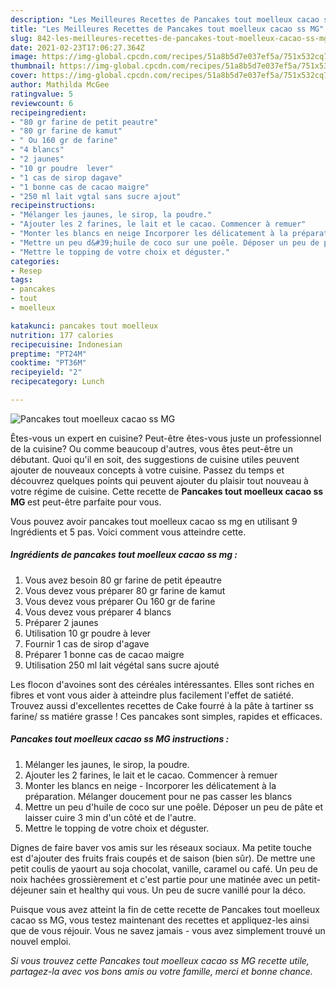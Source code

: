 ```yaml
---
description: "Les Meilleures Recettes de Pancakes tout moelleux cacao ss MG"
title: "Les Meilleures Recettes de Pancakes tout moelleux cacao ss MG"
slug: 842-les-meilleures-recettes-de-pancakes-tout-moelleux-cacao-ss-mg
date: 2021-02-23T17:06:27.364Z
image: https://img-global.cpcdn.com/recipes/51a8b5d7e037ef5a/751x532cq70/pancakes-tout-moelleux-cacao-ss-mg-photo-principale-de-la-recette.jpg
thumbnail: https://img-global.cpcdn.com/recipes/51a8b5d7e037ef5a/751x532cq70/pancakes-tout-moelleux-cacao-ss-mg-photo-principale-de-la-recette.jpg
cover: https://img-global.cpcdn.com/recipes/51a8b5d7e037ef5a/751x532cq70/pancakes-tout-moelleux-cacao-ss-mg-photo-principale-de-la-recette.jpg
author: Mathilda McGee
ratingvalue: 5
reviewcount: 6
recipeingredient:
- "80 gr farine de petit peautre"
- "80 gr farine de kamut"
- " Ou 160 gr de farine"
- "4 blancs"
- "2 jaunes"
- "10 gr poudre  lever"
- "1 cas de sirop dagave"
- "1 bonne cas de cacao maigre"
- "250 ml lait vgtal sans sucre ajout"
recipeinstructions:
- "Mélanger les jaunes, le sirop, la poudre."
- "Ajouter les 2 farines, le lait et le cacao. Commencer à remuer"
- "Monter les blancs en neige Incorporer les délicatement à la préparation. Mélanger doucement pour ne pas casser les blancs"
- "Mettre un peu d&#39;huile de coco sur une poêle. Déposer un peu de pâte et laisser cuire 3 min d&#39;un côté et de l&#39;autre."
- "Mettre le topping de votre choix et déguster."
categories:
- Resep
tags:
- pancakes
- tout
- moelleux

katakunci: pancakes tout moelleux 
nutrition: 177 calories
recipecuisine: Indonesian
preptime: "PT24M"
cooktime: "PT36M"
recipeyield: "2"
recipecategory: Lunch

---
```



![Pancakes tout moelleux cacao ss MG](https://img-global.cpcdn.com/recipes/51a8b5d7e037ef5a/751x532cq70/pancakes-tout-moelleux-cacao-ss-mg-photo-principale-de-la-recette.jpg)

Êtes-vous un expert en cuisine? Peut-être êtes-vous juste un professionnel de la cuisine? Ou comme beaucoup d'autres, vous êtes peut-être un débutant. Quoi qu'il en soit, des suggestions de cuisine utiles peuvent ajouter de nouveaux concepts à votre cuisine. Passez du temps et découvrez quelques points qui peuvent ajouter du plaisir tout nouveau à votre régime de cuisine. Cette recette de <strong> Pancakes tout moelleux cacao ss MG </strong> est peut-être parfaite pour vous.

<!--inarticleads1-->

Vous pouvez avoir pancakes tout moelleux cacao ss mg en utilisant 9 Ingrédients et 5 pas. Voici comment vous atteindre cette.

##### Ingrédients de pancakes tout moelleux cacao ss mg :

1. Vous avez besoin 80 gr farine de petit épeautre
1. Vous devez vous préparer 80 gr farine de kamut
1. Vous devez vous préparer  Ou 160 gr de farine
1. Vous devez vous préparer 4 blancs
1. Préparer 2 jaunes
1. Utilisation 10 gr poudre à lever
1. Fournir 1 cas de sirop d&#39;agave
1. Préparer 1 bonne cas de cacao maigre
1. Utilisation 250 ml lait végétal sans sucre ajouté


Les flocon d&#39;avoines sont des céréales intéressantes. Elles sont riches en fibres et vont vous aider à atteindre plus facilement l&#39;effet de satiété. Trouvez aussi d&#39;excellentes recettes de Cake fourré à la pâte à tartiner ss farine/ ss matiére grasse ! Ces pancakes sont simples, rapides et efficaces. 

<!--inarticleads2-->

##### Pancakes tout moelleux cacao ss MG instructions :

1. Mélanger les jaunes, le sirop, la poudre.
1. Ajouter les 2 farines, le lait et le cacao. Commencer à remuer
1. Monter les blancs en neige - Incorporer les délicatement à la préparation. Mélanger doucement pour ne pas casser les blancs
1. Mettre un peu d&#39;huile de coco sur une poêle. Déposer un peu de pâte et laisser cuire 3 min d&#39;un côté et de l&#39;autre.
1. Mettre le topping de votre choix et déguster.


Dignes de faire baver vos amis sur les réseaux sociaux. Ma petite touche est d&#39;ajouter des fruits frais coupés et de saison (bien sûr). De mettre une petit coulis de yaourt au soja chocolat, vanille, caramel ou café. Un peu de noix hachées grossièrement et c&#39;est partie pour une matinée avec un petit-déjeuner sain et healthy qui vous. Un peu de sucre vanillé pour la déco. 

<!--inarticleads1-->

<p>
Puisque vous avez atteint la fin de cette recette de Pancakes tout moelleux cacao ss MG, vous testez maintenant des recettes et appliquez-les ainsi que de vous réjouir. Vous ne savez jamais - vous avez simplement trouvé un nouvel emploi.
</p>

<p>
<i>Si vous trouvez cette Pancakes tout moelleux cacao ss MG recette utile, partagez-la avec vos bons amis ou votre famille, merci et bonne chance.</i>
</p>
